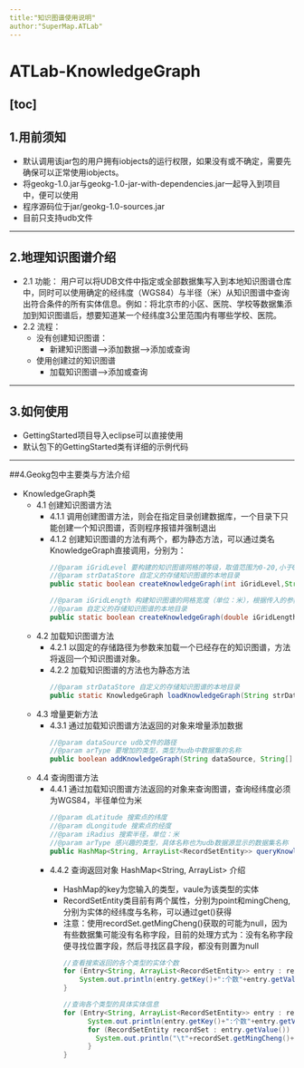```yaml
---
title:"知识图谱使用说明"
author:"SuperMap.ATLab"
---
```

# ATLab-KnowledgeGraph
[toc]
---
## 1.用前须知
- 默认调用该jar包的用户拥有iobjects的运行权限，如果没有或不确定，需要先确保可以正常使用iobjects。
- 将geokg-1.0.jar与geokg-1.0-jar-with-dependencies.jar一起导入到项目中，便可以使用
- 程序源码位于jar/geokg-1.0-sources.jar
- 目前只支持udb文件
--- 
## 2.地理知识图谱介绍
- 2.1 功能：
  用户可以将UDB文件中指定或全部数据集写入到本地知识图谱仓库中，同时可以使用确定的经纬度（WGS84）与半径（米）从知识图谱中查询出符合条件的所有实体信息。例如：将北京市的小区、医院、学校等数据集添加到知识图谱后，想要知道某一个经纬度3公里范围内有哪些学校、医院。
- 2.2 流程：
  - 没有创建知识图谱：
    - 新建知识图谱-->添加数据-->添加或查询
  - 使用创建过的知识图谱
    - 加载知识图谱-->添加或查询
---
## 3.如何使用
- GettingStarted项目导入eclipse可以直接使用
- 默认包下的GettingStarted类有详细的示例代码

---
##4.Geokg包中主要类与方法介绍
- KnowledgeGraph类
  - 4.1 创建知识图谱方法 
    - 4.1.1 调用创建图谱方法，则会在指定目录创建数据库，一个目录下只能创建一个知识图谱，否则程序报错并强制退出
    - 4.1.2 创建知识图谱的方法有两个，都为静态方法，可以通过类名KnowledgeGraph直接调用，分别为： 
      ```java
      //@param iGridLevel 要构建的知识图谱网格的等级，取值范围为0-20,小于0取自动取0，大于20自动取20
      //@param strDataStore 自定义的存储知识图谱的本地目录
      public static boolean createKnowledgeGraph(int iGridLevel,String strDataStore){}
  
      //@param iGridLength 构建知识图谱的网格宽度（单位：米），根据传入的参数自动映射到网格等级，取值范围为9.8-9220000，分别对应等级20和0，小于9.8默认取9.8，大于9220000默认取9220000
      //@param 自定义的存储知识图谱的本地目录
      public static boolean createKnowledgeGraph(double iGridLength,String strDataStore){}
      ``` 
  - 4.2 加载知识图谱方法 
    - 4.2.1 以固定的存储路径为参数来加载一个已经存在的知识图谱，方法将返回一个知识图谱对象。
    - 4.2.2 加载知识图谱的方法也为静态方法
      ```java
      //@param strDataStore 自定义的存储知识图谱的本地目录
      public static KnowledgeGraph loadKnowledgeGraph(String strDataStore){}
      ``` 
  - 4.3 增量更新方法
    - 4.3.1 通过加载知识图谱方法返回的对象来增量添加数据
      ```java
      //@param dataSource udb文件的路径
      //@param arType 要增加的类型，类型为udb中数据集的名称
      public boolean addKnowledgeGraph(String dataSource, String[] arType){}
      ```  
  - 4.4 查询图谱方法 
    - 4.4.1 通过加载知识图谱方法返回的对象来查询图谱，查询经纬度必须为WGS84，半径单位为米
      ```java
      //@param dLatitude 搜索点的纬度
      //@param dLongitude 搜索点的经度
      //@param iRadius 搜索半径，单位：米
      //@param arType 感兴趣的类型，具体名称也为udb数据源显示的数据集名称
      public HashMap<String, ArrayList<RecordSetEntity>> queryKnowledgeGraph(double dLatitude, double dLongitude, double iRadius,String[] arType){}
      ```   
    - 4.4.2 查询返回对象 HashMap<String, ArrayList<RecordSetEntity>> 介绍
      - HashMap的key为您输入的类型，vaule为该类型的实体
      - RecordSetEntity类目前有两个属性，分别为point和mingCheng,分别为实体的经纬度与名称，可以通过get()获得
      - 注意：使用recordSet.getMingCheng()获取的可能为null，因为有些数据集可能没有名称字段，目前的处理方式为：没有名称字段便寻找位置字段，然后寻找区县字段，都没有则置为null
        ```java
        //查看搜索返回的各个类型的实体个数
        for (Entry<String, ArrayList<RecordSetEntity>> entry : result.entrySet()) {
            System.out.println(entry.getKey()+":个数"+entry.getValue().size());
        }

        //查询各个类型的具体实体信息
        for (Entry<String, ArrayList<RecordSetEntity>> entry : result.entrySet()) {
              System.out.println(entry.getKey()+":个数"+entry.getValue().size());
              for (RecordSetEntity recordSet : entry.getValue()) {
                System.out.println("\t"+recordSet.getMingCheng()+recordSet.getPoint());
              }
        }
        ``` 
